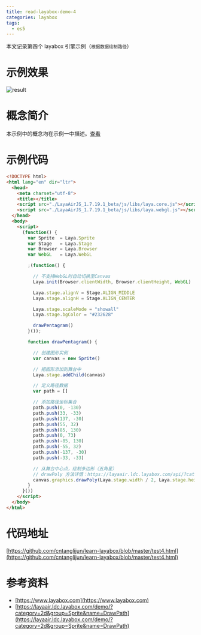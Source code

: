 ```yaml
---
title: read-layabox-demo-4
categories: layabox
tags:
  - es5
---
```


本文记录第四个 layabox 引擎示例（`根据数据绘制路径`）

<!-- more -->

# 示例效果

![result](./result.gif)

# 概念简介

本示例中的概念均在示例一中描述。[查看](/2018/05/25/read-layabox-demo-1/#概念简介)

# 示例代码

```html
<!DOCTYPE html>
<html lang="en" dir="ltr">
  <head>
    <meta charset="utf-8">
    <title></title>
    <script src="./LayaAirJS_1.7.19.1_beta/js/libs/laya.core.js"></script>
    <script src="./LayaAirJS_1.7.19.1_beta/js/libs/laya.webgl.js"></script>
  </head>
  <body>
    <script>
      (function() {
        var Sprite  = Laya.Sprite
        var Stage   = Laya.Stage
        var Browser = Laya.Browser
        var WebGL   = Laya.WebGL

        ;(function() {

          // 不支持WebGL时自动切换至Canvas
          Laya.init(Browser.clientWidth, Browser.clientHeight, WebGL)

          Laya.stage.alignV = Stage.ALIGN_MIDDLE
          Laya.stage.alignH = Stage.ALIGN_CENTER

          Laya.stage.scaleMode = "showall"
          Laya.stage.bgColor = "#232628"

          drawPentagram()
        }());

        function drawPentagram() {

          // 创建图形实例
          var canvas = new Sprite()

          // 把图形添加到舞台中
          Laya.stage.addChild(canvas)

          // 定义路径数据
          var path = []

          // 添加路径坐标集合
          path.push(0, -130)
          path.push(33, -33)
          path.push(137, -30)
          path.push(55, 32)
          path.push(85, 130)
          path.push(0, 73)
          path.push(-85, 130)
          path.push(-55, 32)
          path.push(-137, -30)
          path.push(-33, -33)

          // 从舞台中心点，绘制多边形（五角星）
          // drawPoly 方法详情：https://layaair.ldc.layabox.com/api/?category=Core&class=laya.display.Graphics#drawPoly()
          canvas.graphics.drawPoly(Laya.stage.width / 2, Laya.stage.height / 2, path, '#FF7F50')
        }
      }())
    </script>
  </body>
</html>
```

# 代码地址

[https://github.com/cntanglijun/learn-layabox/blob/master/test4.html](https://github.com/cntanglijun/learn-layabox/blob/master/test4.html)

# 参考资料

* [https://www.layabox.com](https://www.layabox.com)
* [https://layaair.ldc.layabox.com/demo/?category=2d&group=Sprite&name=DrawPath](https://layaair.ldc.layabox.com/demo/?category=2d&group=Sprite&name=DrawPath)
